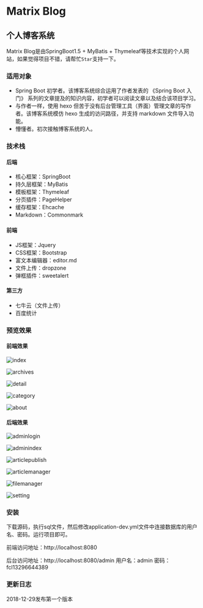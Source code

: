 # Matrix Blog
## 个人博客系统
Matrix Blog是由SpringBoot1.5 + MyBatis + Thymeleaf等技术实现的个人网站，如果觉得项目不错，请帮忙`Star`支持一下。
### 适用对象
* Spring Boot 初学者。该博客系统综合运用了作者发表的 《Spring Boot 入门》 系列的文章提及的知识内容，初学者可以阅读文章以及结合该项目学习。
* 与作者一样，使用 hexo 但苦于没有后台管理工具（界面）管理文章的写作者。该博客系统模仿 hexo 生成的访问路径，并支持 markdown 文件导入功能。
* 懵懂者。初次接触博客系统的人。
### 技术栈
#### 后端
* 核心框架：SpringBoot
* 持久层框架：MyBatis
* 模板框架：Thymeleaf
* 分页插件：PageHelper
* 缓存框架：Ehcache
* Markdown：Commonmark

#### 前端
* JS框架：Jquery
* CSS框架：Bootstrap
* 富文本编辑器：editor.md
* 文件上传：dropzone
* 弹框插件：sweetalert

#### 第三方
* 七牛云（文件上传）
* 百度统计

### 预览效果
#### 前端效果
![index](http://pcschpyz4.bkt.clouddn.com/index.png)

![archives](http://pcschpyz4.bkt.clouddn.com/archives.png)

![detail](http://pcschpyz4.bkt.clouddn.com/detail.png)

![category](http://pcschpyz4.bkt.clouddn.com/category.png)

![about](http://pcschpyz4.bkt.clouddn.com/about.png)

#### 后端效果
![adminlogin](http://pcschpyz4.bkt.clouddn.com/adminlogin.png)

![adminindex](http://pcschpyz4.bkt.clouddn.com/adminindex.png)

![articlepublish](http://pcschpyz4.bkt.clouddn.com/articlepublish.png)

![articlemanager](http://pcschpyz4.bkt.clouddn.com/articlemanager.png)

![filemanager](http://pcschpyz4.bkt.clouddn.com/filemanager.png)

![setting](http://pcschpyz4.bkt.clouddn.com/setting.png)

### 安装
下载源码，执行sql文件，然后修改application-dev.yml文件中连接数据库的用户名、密码。运行项目即可。

前端访问地址：http://localhost:8080

后台访问地址：http://localhost:8080/admin 用户名：admin 密码：fcl13296644389

### 更新日志
2018-12-29发布第一个版本
